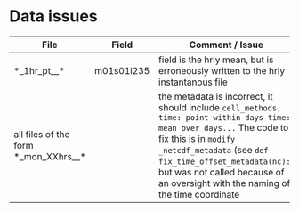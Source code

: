 # Data issues





| File | Field | Comment / Issue | Action |
| ---   | ---  | ---             | ---    |
| \*\_1hr_pt__\*    | m01s01i235  | field is the hrly mean, but is erroneously written to the hrly instantanous file  |          |
| all files of the form   \*\_mon_XXhrs__\*   |   | the metadata is incorrect, it should include  `cell_methods, time: point within days time: mean over days...` The code to fix this is in `modify _netcdf_metadata` (see `def fix_time_offset_metadata(nc):`) but was not called because of an oversight with the naming of the time coordinate |  fix in cf-store?       |
